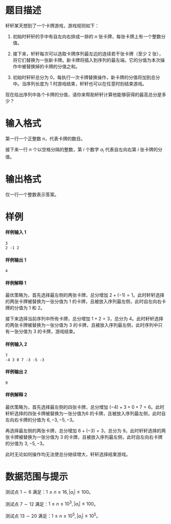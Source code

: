 
# 题目描述

轩轩某天想到了一个卡牌游戏，游戏规则如下：

1. 初始时轩轩的手中有自左向右排成一排的 $n$ 张卡牌，每张卡牌上有一个整数分值。

2. 接下来，轩轩每次可以选取卡牌序列最左边的连续若干张卡牌（至少 $2$ 张），将它们替换为一张新卡牌。新卡牌将插入到序列的最左端，它的分值为本次操作中被替换掉的卡牌的分值之和。

3. 初始时轩轩总分为 $0$，每执行一次卡牌替换操作，新卡牌的分值将加到总分中。当序列长度为 $1$ 时游戏结束，轩轩也可以在任意时刻结束游戏。

现在给出序列中各个卡牌的分值，请你来帮助轩轩计算他能够获得的最高总分是多少？


# 输入格式

第一行一个正整数 $n$，代表卡牌的数目。

接下来一行 $n$ 个以空格分隔的整数，第 $i$ 个数字 $a_i$ 代表自左向右第 $i$ 张卡牌的分值。

# 输出格式

仅一行一个整数表示答案。

# 样例

#### 样例输入 1

```plain
3
2 -1 2
```

#### 样例输出 1

```plain
4
```

#### 样例解释 1

最优策略为，首先选择最左侧的两张卡牌，总分增加 $2 + (-1) = 1$。此时轩轩选择的两张卡牌被替换为一张分值为 $1$ 的卡牌，且被放入序列最左侧，此时自左向右卡牌的分值为 $1$ 和 $2$。

接下来选择当前序列中所有卡牌，总分增加 $1 + 2 = 3$，总分为 $4$。此时轩轩选择的两张卡牌被替换为一张分值为 $3$ 的卡牌，且被放入序列最左侧，此时序列中只有一张分值为 $3$ 的卡牌，游戏结束。

#### 样例输入 2

```plain
7
-4 3 0 7 -3 -5 -3
```

#### 样例输出 2

```plain
9
```

#### 样例解释 2

最优策略为，首先选择最左侧的四张卡牌，总分增加  $(-4) + 3 + 0 + 7 = 6$。此时轩轩选择的四张卡牌被替换为一张分值为6 的卡牌，且被放入序列最左侧，此时自左向右卡牌的分值为 $6, -3, -5, -3$。

再选择最左侧的两张卡牌，总分增加 $6 + (-3) = 3$，总分为 $9$。此时轩轩选择的两张卡牌被替换为一张分值为 $3$ 的卡牌，且被放入序列最左侧，此时自左向右卡牌的分值为 $3, -5, -3$。

此时无论如何操作均无法使总分继续增大，轩轩选择结束游戏。


# 数据范围与提示

测试点 $1\sim6$ 满足：$1\le n\le 16, |a_i| \le 100$。

测试点 $7\sim 12$ 满足：$1\le n\le 10^3, |a_i| \le 100$。

测试点 $13\sim 20$ 满足：$1\le n\le 10^5, |a_i| \le 10^5$。

